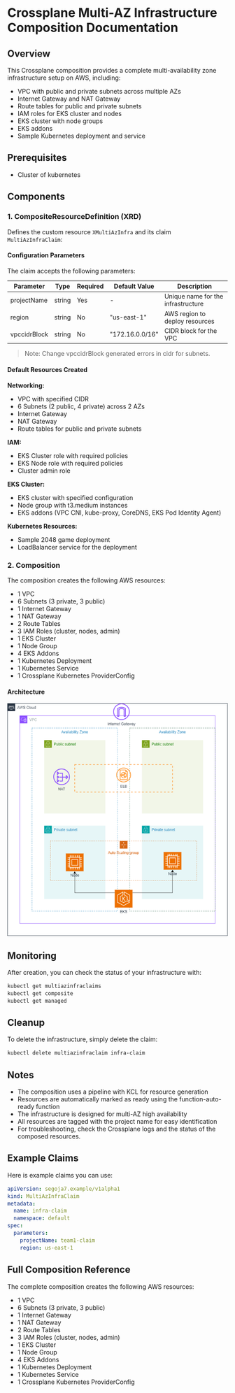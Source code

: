 # Crossplane Multi-AZ Infrastructure Composition Documentation

## Overview

This Crossplane composition provides a complete multi-availability zone infrastructure setup on AWS, including:
- VPC with public and private subnets across multiple AZs
- Internet Gateway and NAT Gateway
- Route tables for public and private subnets
- IAM roles for EKS cluster and nodes
- EKS cluster with node groups
- EKS addons
- Sample Kubernetes deployment and service

## Prerequisites

- Cluster of kubernetes

## Components

### 1. CompositeResourceDefinition (XRD)

Defines the custom resource `XMultiAzInfra` and its claim `MultiAzInfraClaim`:

#### Configuration Parameters

The claim accepts the following parameters:

| Parameter     | Type   | Required | Default Value   | Description                          |
|---------------|--------|----------|-----------------|--------------------------------------|
| projectName   | string | Yes      | -               | Unique name for the infrastructure   |
| region        | string | No       | "us-east-1"     | AWS region to deploy resources       |
| vpccidrBlock  | string | No       | "172.16.0.0/16" | CIDR block for the VPC 

> Note: Change vpccidrBlock generated errors in cidr for subnets. 

#### Default Resources Created

**Networking:**
- VPC with specified CIDR
- 6 Subnets (2 public, 4 private) across 2 AZs
- Internet Gateway
- NAT Gateway
- Route tables for public and private subnets

**IAM:**
- EKS Cluster role with required policies
- EKS Node role with required policies
- Cluster admin role

**EKS Cluster:**
- EKS cluster with specified configuration
- Node group with t3.medium instances
- EKS addons (VPC CNI, kube-proxy, CoreDNS, EKS Pod Identity Agent)

**Kubernetes Resources:**
- Sample 2048 game deployment
- LoadBalancer service for the deployment

### 2. Composition

The composition creates the following AWS resources:

- 1 VPC
- 6 Subnets (3 private, 3 public)
- 1 Internet Gateway
- 1 NAT Gateway
- 2 Route Tables
- 3 IAM Roles (cluster, nodes, admin)
- 1 EKS Cluster
- 1 Node Group
- 4 EKS Addons
- 1 Kubernetes Deployment
- 1 Kubernetes Service
- 1 Crossplane Kubernetes ProviderConfig

#### Architecture

![Architecture](docs/multiaz_infra.png)


## Monitoring

After creation, you can check the status of your infrastructure with:
```sh
kubectl get multiazinfraclaims
kubectl get composite
kubectl get managed
```

## Cleanup

To delete the infrastructure, simply delete the claim:

```sh
kubectl delete multiazinfraclaim infra-claim
```

## Notes

- The composition uses a pipeline with KCL for resource generation
- Resources are automatically marked as ready using the function-auto-ready function
- The infrastructure is designed for multi-AZ high availability
- All resources are tagged with the project name for easy identification
- For troubleshooting, check the Crossplane logs and the status of the composed resources.

## Example Claims

Here is example claims you can use:

```yaml
apiVersion: segoja7.example/v1alpha1
kind: MultiAzInfraClaim
metadata:
  name: infra-claim
  namespace: default
spec:
  parameters:
    projectName: team1-claim
    region: us-east-1
```

## Full Composition Reference

The complete composition creates the following AWS resources:

- 1 VPC
- 6 Subnets (3 private, 3 public)
- 1 Internet Gateway
- 1 NAT Gateway
- 2 Route Tables
- 3 IAM Roles (cluster, nodes, admin)
- 1 EKS Cluster
- 1 Node Group
- 4 EKS Addons
- 1 Kubernetes Deployment
- 1 Kubernetes Service
- 1 Crossplane Kubernetes ProviderConfig